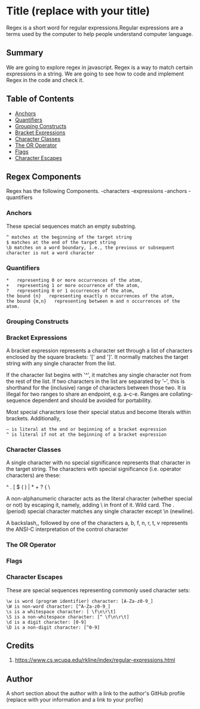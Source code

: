 # Title (replace with your title)

Regex is a short word for regular expressions.Regular expressions are a terms used by the computer to help people understand computer language.

## Summary

We are going to explore regex in javascript. Regex is a way to match certain expressions in a string. We are going to see how to code and implement Regex in the code and check it.

## Table of Contents

- [Anchors](#anchors)
- [Quantifiers](#quantifiers)
- [Grouping Constructs](#grouping-constructs)
- [Bracket Expressions](#bracket-expressions)
- [Character Classes](#character-classes)
- [The OR Operator](#the-or-operator)
- [Flags](#flags)
- [Character Escapes](#character-escapes)

## Regex Components

Regex has the following Components.
        -characters 
        -expressions
        -anchors
        -quantifiers

### Anchors

These special sequences match an empty substring.

    ^ matches at the beginning of the target string
    $ matches at the end of the target string
    \b matches on a word boundary, i.e., the previous or subsequent character is not a word character

### Quantifiers


    *   representing 0 or more occurrences of the atom,
    +   representing 1 or more occurrence of the atom,
    ?   representing 0 or 1 occurrences of the atom,
    the bound {n}   representing exactly n occurrences of the atom,
    the bound {m,n}   representing between m and n occurrences of the atom. 
### Grouping Constructs

### Bracket Expressions

A bracket expression represents a character set through a list of characters enclosed by the square brackets: '[' and ']'. It normally matches the target string with any single character from the list.

If the character list begins with '^', it matches any single character not from the rest of the list.
If two characters in the list are separated by '–', this is shorthand for the (inclusive) range of characters between those two. It is illegal for two ranges to share an endpoint, e.g. a-c-e. Ranges are collating-sequence dependent and should be avoided for portability.

Most special characters lose their special status and become literals within brackets. Additionally,

    – is literal at the end or beginning of a bracket expression
    ^ is literal if not at the beginning of a bracket expression

### Character Classes
 
  A single character with no special significance represents that character in the target string. The characters with special significance (i.e. operator characters) are these:

^ . [ $ ( ) | * + ? { \

A non-alphanumeric character acts as the literal character (whether special or not) by escaping it, namely, adding \ in front of it.
Wild card. The . (period) special character matches any single character except \n (newline).

A backslash,\, followed by one of the characters a, b, f, n, r, t, v represents the ANSI-C interpretation of the control character

### The OR Operator

### Flags

### Character Escapes

These are special sequences representing commonly used character sets:

    \w is word (program identifier) character: [A-Za-z0-9_]
    \W is non-word character: [^A-Za-z0-9_]
    \s is a whitespace character: [ \f\n\r\t]
    \S is a non-whitespace character: [^ \f\n\r\t]
    \d is a digit character: [0-9]
    \D is a non-digit character: [^0-9]


## Credits

1. https://www.cs.wcupa.edu/rkline/index/regular-expressions.html

## Author

A short section about the author with a link to the author's GitHub profile (replace with your information and a link to your profile)
